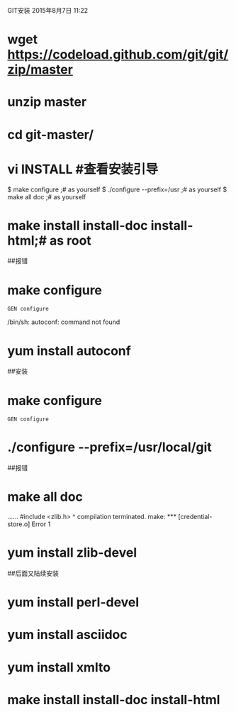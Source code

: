GIT安装
2015年8月7日
11:22
 
# wget https://codeload.github.com/git/git/zip/master  
# unzip master
# cd git-master/
# vi INSTALL                             #查看安装引导
$ make configure ;# as yourself
$ ./configure --prefix=/usr ;# as yourself
$ make all doc ;# as yourself
# make install install-doc install-html;# as root
 
##报错
# make configure
    GEN configure
/bin/sh: autoconf: command not found
# yum install autoconf
 
##安装
# make configure
    GEN configure
# ./configure --prefix=/usr/local/git
 
##报错
# make all doc
......
 #include <zlib.h>
                  ^
compilation terminated.
make: *** [credential-store.o] Error 1
# yum install zlib-devel
##后面又陆续安装
# yum install perl-devel
# yum install asciidoc
# yum install xmlto
 
##
# make install install-doc install-html
